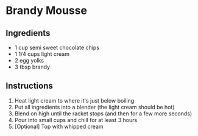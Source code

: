 # Brandy Mousse

## Ingredients

* 1 cup semi sweet chocolate chips
* 1 1/4 cups light cream
* 2 egg yolks
* 3 tbsp brandy

## Instructions

1. Heat light cream to where it's just below boiling
1. Put all ingredients into a blender (the light cream should be hot)
1. Blend on high until the racket stops (and then for a few more seconds)
1. Pour into small cups and chill for at least 3 hours
1. [Optional] Top with whipped cream
